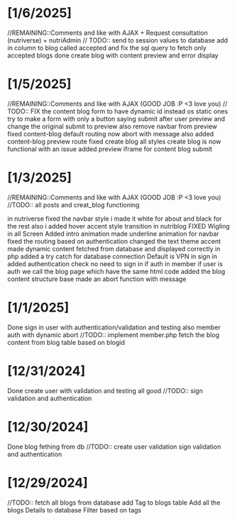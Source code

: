 # [1/6/2025]
//REMAINING::Comments and like with AJAX + Request consultation (nutriverse) + nutriAdmin
// TODO::  send to session values to database 
            add in column to blog called accepted and fix the sql query to fetch only accepted blogs
done create blog with content preview and error display
# [1/5/2025]
//REMAINING::Comments and like with AJAX (GOOD JOB :P <3 love you)
// TODO:: FIX the content blog form to have dynamic id instead os static ones
        try to make a form with only a button saying submit after user preview and change the original submit to preview
        also remove navbar from preview
fixed content-blog default routing now abort with message
also added content-blog preview route
fixed create blog all styles
create blog is now functional with an issue 
added preview iframe for content blog submit
# [1/3/2025]
//REMAINING::Comments and like with AJAX (GOOD JOB :P <3 love you)
//TODO:: all posts and creat_blog functioning

in nutriverse
    fixed the navbar style i made it white for about and black for the rest
    also i added hover accent style transition
in nutriblog
    FIXED Wigling in all Screen 
    Added intro animation
    made underline animation for navbar
    fixed the routing based on authentication
    changed the text theme accent
    made dynamic content fetched from database 
    and displayed correctly 
in php 
    added a try catch for database connection Default is VPN
in sign in 
    added authentication check no need to sign in if auth
in member 
    if user is auth we call the blog page which have the same html code
added the blog content structure base
made an abort function with message
# [1/1/2025]
Done sign in user with authentication/validation and testing
    also member auth with dynamic abort 
//TODO::
    implement member.php
    fetch the blog content from blog table based on blogid
# [12/31/2024]
Done create user with validation and testing all good
//TODO:: 
    sign validation and authentication
# [12/30/2024]
Done blog fething from db
//TODO:: 
    create user validation
    sign validation and authentication

# [12/29/2024]
//TODO:: 
    fetch all blogs from database 
    add Tag to blogs table
    Add all the blogs Details to database
    Filter based on tags
